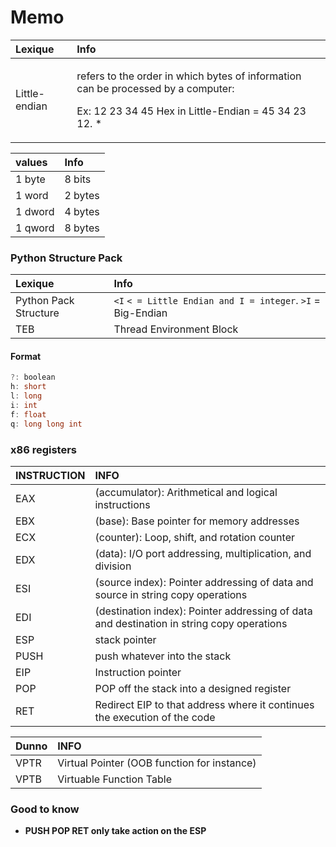 # Memo

<table>
  <thead>
    <tr>
      <th style="text-align:left">Lexique</th>
      <th style="text-align:left">Info</th>
    </tr>
  </thead>
  <tbody>
    <tr>
      <td style="text-align:left">Little-endian</td>
      <td style="text-align:left">
        <p>refers to the order in which bytes of information can be processed by
          a computer:</p>
        <p>Ex: 12 23 34 45 Hex in Little-Endian = 45 34 23 12. *</p>
      </td>
    </tr>
  </tbody>
</table>

| values | Info |
| :--- | :--- |
| 1 byte | 8 bits |
| 1 word | 2 bytes |
| 1 dword | 4 bytes |
| 1 qword | 8 bytes |

### Python Structure Pack

| Lexique | Info |
| :--- | :--- |
| Python Pack Structure | `<I` `< = Little Endian and I = integer`. `>I` = Big-Endian |
| TEB | Thread Environment Block |

#### Format

```csharp
?: boolean
h: short 
l: long
i: int
f: float
q: long long int
```

### x86 registers

| INSTRUCTION | INFO |
| :--- | :--- |
| EAX | \(accumulator\): Arithmetical and logical instructions |
| EBX | \(base\): Base pointer for memory addresses |
| ECX | \(counter\): Loop, shift, and rotation counter |
| EDX | \(data\): I/O port addressing, multiplication, and division |
| ESI | \(source index\): Pointer addressing of data and source in string copy operations |
| EDI | \(destination index\): Pointer addressing of data and destination in string copy operations |
| ESP | stack pointer |
| PUSH | push whatever into the stack |
| EIP | Instruction pointer |
| POP | POP off the stack into a designed register |
| RET | Redirect EIP to that address where it continues the execution of the code |

| Dunno | INFO |
| :--- | :--- |
| VPTR | Virtual Pointer \(OOB function for instance\) |
| VPTB | Virtuable Function Table |

### Good to know

* **PUSH POP RET only take action on the ESP** 



